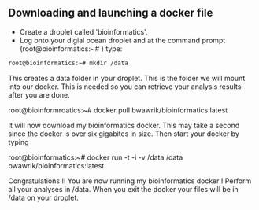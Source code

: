 ## Downloading and launching a docker file

- Create a droplet called 'bioinformatics'.
- Log onto your digial ocean droplet and at the command prompt (root@bioinformatics:~# ) type:

```sh
root@bioinformatics:~# mkdir /data
```

This creates a data folder in your droplet.  This is the folder we will mount into our docker.  This is needed so you can retrieve your analysis results after you are done.

root@bioinformroatics:~# docker pull bwawrik/bioinformatics:latest

It will now download my bioinformatics docker.  This may take a second since the docker is over six gigabites in size.
Then start your docker by typing

root@bioinformatics:~# docker run -t -i -v /data:/data bwawrik/bioinformatics:latest

Congratulations !! You are now running my bioinformatics docker ! Perform all your analyses in /data. When you exit the docker your files will be in /data on your droplet.


